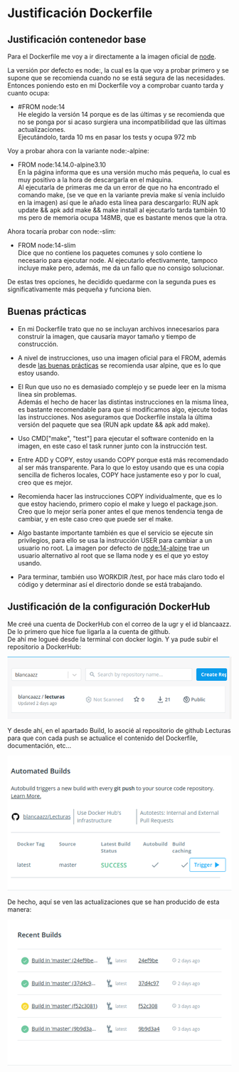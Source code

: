 # Justificación Dockerfile 

## Justificación contenedor base

Para el Dockerfile me voy a ir directamente a la imagen oficial de [node](https://hub.docker.com/_/node). 

La versión por defecto es node:<version>, la cual es la que voy a probar primero y se supone que se recomienda cuando no se está segura de las necesidades. Entonces poniendo esto en mi Dockerfile voy a comprobar cuanto tarda y cuanto ocupa:
- #FROM node:14  
He elegido la versión 14 porque es de las últimas y se recomienda que no se ponga <latest> por si acaso surgiera una incompatibilidad que las últimas actualizaciones.  
Ejecutándolo, tarda 10 ms en pasar los tests y ocupa 972 mb

Voy a probar ahora con la variante node:<version>-alpine:  
- FROM node:14.14.0-alpine3.10  
En la página informa que es una versión mucho más pequeña, lo cual es muy positivo a la hora de descargarla en el máquina.  
Al ejecutarla de primeras me da un error de que no ha encontrado el comando make, (se ve que en la variante previa make sí venía incluido en la imagen) así que le añado esta línea para descargarlo: RUN apk update && apk add make && make install
al ejecutarlo tarda también 10 ms
pero de memoria ocupa 148MB, que es bastante menos que la otra.  

Ahora tocaría probar con node:<version>-slim:
- FROM node:14-slim   
Dice que no contiene los paquetes comunes y solo contiene lo necesario para ejecutar node. Al ejecutarlo efectivamente, tampoco incluye make pero, además, me da un fallo que no consigo solucionar.


De estas tres opciones, he decidido quedarme con la segunda pues es significativamente más pequeña y funciona bien. 

## Buenas prácticas

- En mi Dockerfile trato que no se incluyan archivos innecesarios para construir la imagen, que causaría mayor tamaño y tiempo de construcción.   

- A nivel de instrucciones, uso una imagen oficial para el FROM, además desde [las buenas prácticas](https://docs.docker.com/develop/develop-images/dockerfile_best-practices/) se recomienda usar alpine, que es lo que estoy usando.   

- El Run que uso no es demasiado complejo y se puede leer en la misma línea sin problemas.  
 Además el hecho de hacer las distintas instrucciones en la misma línea, es bastante recomendable para que si modificamos algo, ejecute todas las instrucciones. Nos aseguramos que Dockerfile instala la última versión del paquete que sea (RUN apk update && apk add make).  

- Uso CMD["make", "test"] para ejecutar el software contenido en la imagen, en este caso el task runner junto con la instrucción test.  

- Entre ADD y COPY, estoy usando COPY porque está más recomendado al ser más transparente. Para lo que 
lo estoy usando que es una copia sencilla de ficheros locales, COPY hace justamente eso y por lo cual, creo que es mejor.  

- Recomienda hacer las instrucciones COPY individualmente, que es lo que estoy haciendo, primero copio el make y luego el package.json. Creo que lo mejor sería poner antes el que menos tendencia tenga de cambiar, y en este caso creo que puede ser el make.   

- Algo bastante importante también es que el servicio se ejecute sin privilegios, para ello se usa la instrucción USER para cambiar a un usuario no root. La imagen por defecto de [node:14-alpine](https://github.com/nodejs/docker-node/blob/7b11db1cab459beb96448e18ec421ec952fa0491/14/alpine3.10/Dockerfile) trae un usuario alternativo al root que se llama node y es el que yo estoy usando. 

- Para terminar, también uso WORKDIR /test, por hace más claro todo el código y determinar así el directorio donde se está trabajando. 

## Justificación de la configuración DockerHub

Me creé una cuenta de DockerHub con el correo de la ugr y el id blancaazz. De lo primero que hice fue ligarla a la cuenta de github.  
De ahí me logueé desde la terminal con docker login. Y ya pude subir el repositorio a DockerHub:

![repositorios](img/dockerhub1.png)  

Y desde ahí, en el apartado Build, lo asocié al repositorio de github Lecturas para que con cada push se actualice el contenido del Dockerfile, documentación, etc...

![automates builds](img/dockerhub2.png)

De hecho, aquí se ven las actualizaciones que se han producido de esta manera:  
 
![builds](img/dockerhub3.png)

